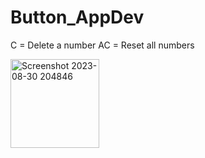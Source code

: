 # Button_AppDev
C = Delete a number
AC = Reset all numbers

<img width="142" alt="Screenshot 2023-08-30 204846" src="https://github.com/cassiejc/Button_AppDev/assets/133578041/fa9d8a40-9d95-4770-8015-0b5b699ee463">
